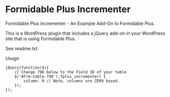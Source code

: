 Formidable Plus Incrementer
===========================

Formidable Plus Incrementer - An Example Add-On to Formidable Plus.

This is a WordPress plugin that includes a jQuery add-on in your WordPress site that is using Formidable Plus.  

See readme.txt.

*Usage*

	jQuery(function($){
		// Change 798 below to the Field ID of your table
		$('#frm-table-798').fplus_incrementer( {
			column: 0 // Note, columns are ZERO based.
		});
	});
